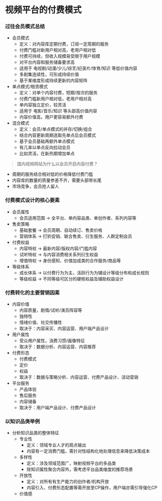 # 视频平台的付费模式

### 过往会员模式总结

* 会员模式
  * 定义：对内容库定期付费，订阅一定周期的服务
  * 付费门槛对新用户相对高，老用户相对低
  * 付费可持续，但收入规模易受限于用户规模
  * 对平台内容和服务储备要求高
  * 适用于 电视剧/动漫/少儿/综艺/纪录片/体育/知识 等低价值内容
  * 多剧集连续性，可形成持续价值
  * 基于某维度形成持续更新的内容矩阵
* 单点模式/租赁模式
  * 定义：对单个内容付费，短期/按次的服务
  * 付费门槛新用户相对低，老用户相对高
  * 单内容独立定价，较灵活
  * 适用于 电影/音乐/知识 等头部高价值内容
  * 内容价值高，用户更容易额外付费
* 混合模式
  * 定义：会员/单点模式的并存/切换/组合
  * 结合内容更新周期选取先单点后会员模式
  * 基于会员基础再额外单点模式
  * 有几率以单点反向拉动会员
  * 比如灵活，在新热期增加单点

> 国内视频网站为什么以会员开启内容付费？

* 周期的服务结合相对低的价格降低付费门槛
* 内容库的数量的质量参差不齐，需要头部带长尾
* 市场竞争，会员抢人留人

### 付费模式设计的核心要素

* 会员属性
  * 会员适用范围 -> 全平台、单内容品类、单创作者、系列内容等
* 售卖策略
  * 基础套餐 -> 会员周期、自动续订、售卖价格
  * 营销体系 -> 打折促销、联合售卖、衍生服务、人群定制会员
* 付费权益
  * 内容特权 -> 最新内容/版权内容/门槛内容
  * 试听特权 -> 与内容消费相关系列衍生权益
  * 增值特权 -> 身份感知、价值加成类的合作服务/商品等
* 等级体系
  * 成长体系 -> 以付费行为为主，活跃行为为辅设计等级分布和成长规则
  * 等级权益 -> 不同等级可区分的硬核权益及辅助权益设计

### 付费转化的主要营销因素

* 内容价值
  * 内容质量，剧情/试听/演员阵容等
  * 独特性
  * 情绪价值、社交传播性
  * 取决于：内容采买、内容运营、用户端产品设计
* 用户属性
  * 受众用户属性，消费习惯/画像特征
  * 取决于：数据分析、内容运营、内容推荐
* 付费形态
  * 付费模式
  * 定价
  * 权益
  * 取决于：数据与策略分析、内容运营、付费产品设计、活动营销
* 平台服务
  * 产品体验
  * 售后服务
  * 内容储备
  * 取决于：用户端产品设计、付费产品设计

### 以知识品类举例

* 分析知识品类的整体特征
  * 专业性
    * 定义：领域专业人才的观点输出
    * 内容有一定消费门槛，需针对性结构化地处理信息来降低决策成本
  * 多样性
    * 定义：涉及领域范围广，映射视频平台的多品类
    * 除知识属性聚合内容外，需考虑平台品类维度的推荐场景
  * 开放性
    * 定义：对所有有生产能力的创作者/机构开放
    * 内容引入、付费形态配置等需开放至CP操作，用户端亦需引导强化CP
  * 价值感
